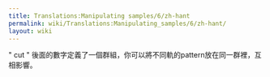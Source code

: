 ```yaml
---
title: Translations:Manipulating samples/6/zh-hant
permalink: wiki/Translations:Manipulating_samples/6/zh-hant/
layout: wiki
---
```


" cut "
後面的數字定義了一個群組，你可以將不同軌的pattern放在同一群裡，互相影響。
